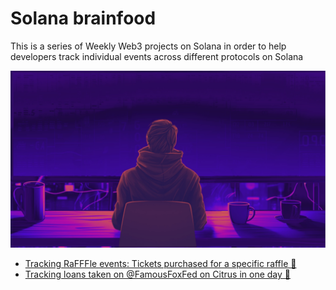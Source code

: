 # Solana brainfood
This is a series of Weekly Web3 projects on Solana in order to help developers track individual events across different protocols on Solana

[![Watch the video](./_assets/thumbnail.png)](./_assets/What%20is%20brain%20Food.mp4)


* [Tracking RaFFFle events: Tickets purchased for a specific raffle 🎫](./raffle-tracker/)
* [Tracking loans taken on @FamousFoxFed on Citrus in one day 🍊](./citrus-dashboard/)